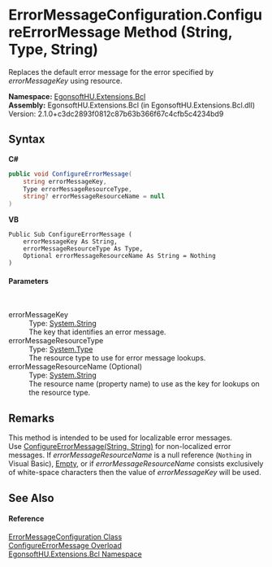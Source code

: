 # ErrorMessageConfiguration.ConfigureErrorMessage Method (String, Type, String)
 

Replaces the default error message for the error specified by *errorMessageKey* using resource.

**Namespace:**&nbsp;<a href="N_EgonsoftHU_Extensions_Bcl.md">EgonsoftHU.Extensions.Bcl</a><br />**Assembly:**&nbsp;EgonsoftHU.Extensions.Bcl (in EgonsoftHU.Extensions.Bcl.dll) Version: 2.1.0+c3dc2893f0812c87b63b366f67c4cfb5c4234bd9

## Syntax

**C#**<br />
``` C#
public void ConfigureErrorMessage(
	string errorMessageKey,
	Type errorMessageResourceType,
	string? errorMessageResourceName = null
)
```

**VB**<br />
``` VB
Public Sub ConfigureErrorMessage ( 
	errorMessageKey As String,
	errorMessageResourceType As Type,
	Optional errorMessageResourceName As String = Nothing
)
```


#### Parameters
&nbsp;<dl><dt>errorMessageKey</dt><dd>Type: <a href="https://learn.microsoft.com/dotnet/api/system.string" target="_blank" rel="noopener noreferrer">System.String</a><br />The key that identifies an error message.</dd><dt>errorMessageResourceType</dt><dd>Type: <a href="https://learn.microsoft.com/dotnet/api/system.type" target="_blank" rel="noopener noreferrer">System.Type</a><br />The resource type to use for error message lookups.</dd><dt>errorMessageResourceName (Optional)</dt><dd>Type: <a href="https://learn.microsoft.com/dotnet/api/system.string" target="_blank" rel="noopener noreferrer">System.String</a><br />The resource name (property name) to use as the key for lookups on the resource type.</dd></dl>

## Remarks
This method is intended to be used for localizable error messages.<br /> Use <a href="M_EgonsoftHU_Extensions_Bcl_ErrorMessageConfiguration_ConfigureErrorMessage.md">ConfigureErrorMessage(String, String)</a> for non-localized error messages. 
If *errorMessageResourceName* is a null reference (`Nothing` in Visual Basic), <a href="https://learn.microsoft.com/dotnet/api/system.string.empty#system-string-empty" target="_blank" rel="noopener noreferrer">Empty</a>, or if *errorMessageResourceName* consists exclusively of white-space characters then the value of *errorMessageKey* will be used.


## See Also


#### Reference
<a href="T_EgonsoftHU_Extensions_Bcl_ErrorMessageConfiguration.md">ErrorMessageConfiguration Class</a><br /><a href="Overload_EgonsoftHU_Extensions_Bcl_ErrorMessageConfiguration_ConfigureErrorMessage.md">ConfigureErrorMessage Overload</a><br /><a href="N_EgonsoftHU_Extensions_Bcl.md">EgonsoftHU.Extensions.Bcl Namespace</a><br />